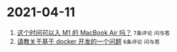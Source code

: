 # 2021-04-11

1. [这个时间可以入 M1 的 MacBook Air 吗？](https://www.v2ex.com/t/769825) `7条评论` `问与答`
1. [请教关于基于 docker 开发的一个问题](https://www.v2ex.com/t/769822) `6条评论` `问与答`
